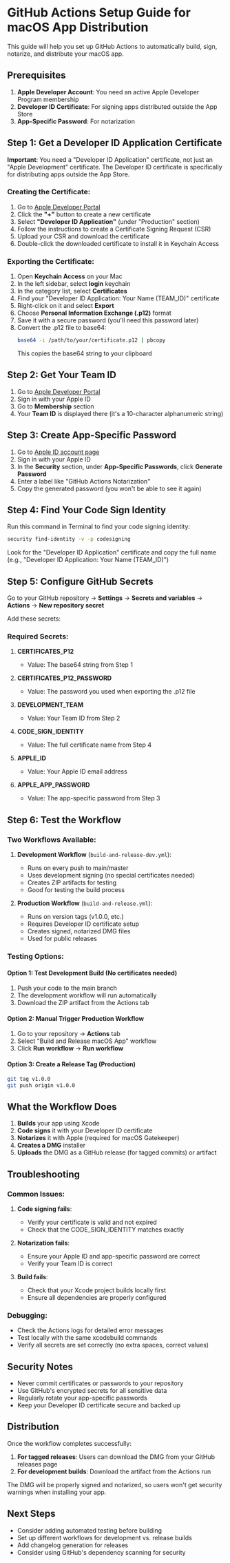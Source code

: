 # GitHub Actions Setup Guide for macOS App Distribution

This guide will help you set up GitHub Actions to automatically build, sign, notarize, and distribute your macOS app.

## Prerequisites

1. **Apple Developer Account**: You need an active Apple Developer Program membership
2. **Developer ID Certificate**: For signing apps distributed outside the App Store
3. **App-Specific Password**: For notarization

## Step 1: Get a Developer ID Application Certificate

**Important**: You need a "Developer ID Application" certificate, not just an "Apple Development" certificate. The Developer ID certificate is specifically for distributing apps outside the App Store.

### Creating the Certificate:
1. Go to [Apple Developer Portal](https://developer.apple.com/account/resources/certificates/list)
2. Click the **"+"** button to create a new certificate
3. Select **"Developer ID Application"** (under "Production" section)
4. Follow the instructions to create a Certificate Signing Request (CSR)
5. Upload your CSR and download the certificate
6. Double-click the downloaded certificate to install it in Keychain Access

### Exporting the Certificate:
1. Open **Keychain Access** on your Mac
2. In the left sidebar, select **login** keychain
3. In the category list, select **Certificates**
4. Find your "Developer ID Application: Your Name (TEAM_ID)" certificate
5. Right-click on it and select **Export**
6. Choose **Personal Information Exchange (.p12)** format
7. Save it with a secure password (you'll need this password later)
8. Convert the .p12 file to base64:
   ```bash
   base64 -i /path/to/your/certificate.p12 | pbcopy
   ```
   This copies the base64 string to your clipboard

## Step 2: Get Your Team ID

1. Go to [Apple Developer Portal](https://developer.apple.com/account/)
2. Sign in with your Apple ID
3. Go to **Membership** section
4. Your **Team ID** is displayed there (it's a 10-character alphanumeric string)

## Step 3: Create App-Specific Password

1. Go to [Apple ID account page](https://appleid.apple.com/)
2. Sign in with your Apple ID
3. In the **Security** section, under **App-Specific Passwords**, click **Generate Password**
4. Enter a label like "GitHub Actions Notarization"
5. Copy the generated password (you won't be able to see it again)

## Step 4: Find Your Code Sign Identity

Run this command in Terminal to find your code signing identity:
```bash
security find-identity -v -p codesigning
```

Look for the "Developer ID Application" certificate and copy the full name (e.g., "Developer ID Application: Your Name (TEAM_ID)")

## Step 5: Configure GitHub Secrets

Go to your GitHub repository → **Settings** → **Secrets and variables** → **Actions** → **New repository secret**

Add these secrets:

### Required Secrets:

1. **CERTIFICATES_P12**
   - Value: The base64 string from Step 1

2. **CERTIFICATES_P12_PASSWORD**
   - Value: The password you used when exporting the .p12 file

3. **DEVELOPMENT_TEAM**
   - Value: Your Team ID from Step 2

4. **CODE_SIGN_IDENTITY**
   - Value: The full certificate name from Step 4

5. **APPLE_ID**
   - Value: Your Apple ID email address

6. **APPLE_APP_PASSWORD**
   - Value: The app-specific password from Step 3

## Step 6: Test the Workflow

### Two Workflows Available:

1. **Development Workflow** (`build-and-release-dev.yml`): 
   - Runs on every push to main/master
   - Uses development signing (no special certificates needed)
   - Creates ZIP artifacts for testing
   - Good for testing the build process

2. **Production Workflow** (`build-and-release.yml`):
   - Runs on version tags (v1.0.0, etc.)
   - Requires Developer ID certificate setup
   - Creates signed, notarized DMG files
   - Used for public releases

### Testing Options:

#### Option 1: Test Development Build (No certificates needed)
1. Push your code to the main branch
2. The development workflow will run automatically
3. Download the ZIP artifact from the Actions tab

#### Option 2: Manual Trigger Production Workflow
1. Go to your repository → **Actions** tab
2. Select "Build and Release macOS App" workflow
3. Click **Run workflow** → **Run workflow**

#### Option 3: Create a Release Tag (Production)
```bash
git tag v1.0.0
git push origin v1.0.0
```

## What the Workflow Does

1. **Builds** your app using Xcode
2. **Code signs** it with your Developer ID certificate
3. **Notarizes** it with Apple (required for macOS Gatekeeper)
4. **Creates a DMG** installer
5. **Uploads** the DMG as a GitHub release (for tagged commits) or artifact

## Troubleshooting

### Common Issues:

1. **Code signing fails**: 
   - Verify your certificate is valid and not expired
   - Check that the CODE_SIGN_IDENTITY matches exactly

2. **Notarization fails**:
   - Ensure your Apple ID and app-specific password are correct
   - Verify your Team ID is correct

3. **Build fails**:
   - Check that your Xcode project builds locally first
   - Ensure all dependencies are properly configured

### Debugging:

- Check the Actions logs for detailed error messages
- Test locally with the same xcodebuild commands
- Verify all secrets are set correctly (no extra spaces, correct values)

## Security Notes

- Never commit certificates or passwords to your repository
- Use GitHub's encrypted secrets for all sensitive data
- Regularly rotate your app-specific passwords
- Keep your Developer ID certificate secure and backed up

## Distribution

Once the workflow completes successfully:

1. **For tagged releases**: Users can download the DMG from your GitHub releases page
2. **For development builds**: Download the artifact from the Actions run

The DMG will be properly signed and notarized, so users won't get security warnings when installing your app.

## Next Steps

- Consider adding automated testing before building
- Set up different workflows for development vs. release builds
- Add changelog generation for releases
- Consider using GitHub's dependency scanning for security 